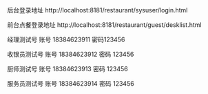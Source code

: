 后台登录地址 http://localhost:8181/restaurant/sysuser/login.html  

前台点餐登录地址 http://localhost:8181/restaurant/guest/desklist.html  

经理测试号       账号 18384623911 密码123456  

收银员测试号     账号 18384623912 密码 123456  

厨师测试号       账号 18384623913 密码 123456  

服务员测试号     账号 18384623914 密码 123456


